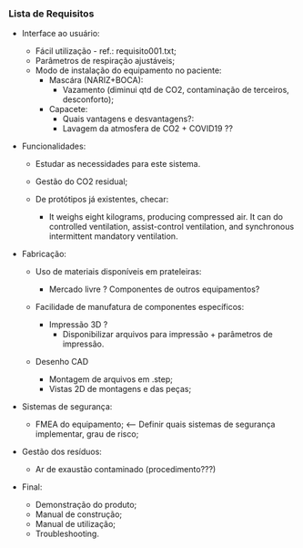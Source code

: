 ### Lista de Requisitos

- Interface ao usuário:
  - Fácil utilização - ref.: requisito001.txt;
  - Parâmetros de respiração ajustáveis;
  - Modo de instalação do equipamento no paciente:
    - Mascára (NARIZ+BOCA):
      - Vazamento (diminui qtd de CO2, contaminação de terceiros, desconforto);
    - Capacete:
      - Quais vantagens e desvantagens?:
      - Lavagem da atmosfera de CO2 + COVID19 ??  

- Funcionalidades:
  - Estudar as necessidades para este sistema. 
  - Gestão do CO2 residual;
  
  - De protótipos já existentes, checar:
    - It weighs eight kilograms, producing compressed air. It can do controlled ventilation, assist-control ventilation, and synchronous intermittent mandatory ventilation.

- Fabricação:
  - Uso de materiais disponíveis em prateleiras:
    - Mercado livre ? Componentes de outros equipamentos? 
  - Facilidade de manufatura de componentes específicos:
    - Impressão 3D ?
      - Disponibilizar arquivos para impressão  + parâmetros de impressão.
      
  - Desenho CAD
    - Montagem de arquivos em  .step;
    - Vistas 2D de montagens e das peças;
    
- Sistemas de segurança:
  - FMEA do equipamento; <-- Definir quais sistemas de segurança implementar, grau de risco;

- Gestão dos resíduos:
  - Ar de exaustão contaminado (procedimento???)

- Final:
  - Demonstração do produto;
  - Manual de construção;
  - Manual de utilização;
  - Troubleshooting.


